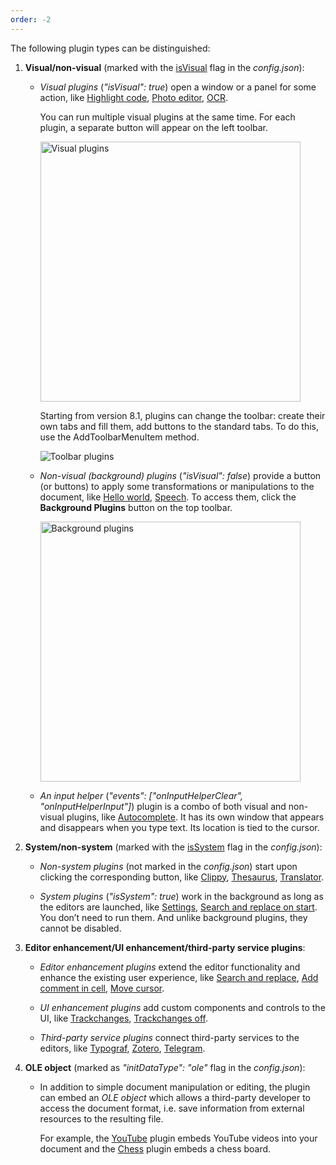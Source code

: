 ```yaml
---
order: -2
---
```



The following plugin types can be distinguished:

1. **Visual/non-visual** (marked with the [isVisual](../../Usage%20API/Config/index.md#isvisual) flag in the *config.json*):

   * *Visual plugins* (*"isVisual": true*) open a window or a panel for some action, like [Highlight code](../../Plugins/Plugin%20examples/Highlight%20code/index.md), [Photo editor](../../Plugins/Plugin%20examples/Photo%20editor/index.md), [OCR](../../Plugins/Plugin%20examples/OCR/index.md).

     You can run multiple visual plugins at the same time. For each plugin, a separate button will appear on the left toolbar.

     <img alt="Visual plugins" src="/assets/images/plugins/visual-plugins.png" width="416px">

     Starting from version 8.1, plugins can change the toolbar: create their own tabs and fill them, add buttons to the standard tabs. To do this, use the AddToolbarMenuItem method.

     ![Toolbar plugins](/assets/images/plugins/toolbar-plugins.png)

   * *Non-visual (background) plugins* (*"isVisual": false*) provide a button (or buttons) to apply some transformations or manipulations to the document, like [Hello world](../../Plugins/Plugin%20examples/Hello%20world/index.md), [Speech](../../Plugins/Plugin%20examples/Speech/index.md). To access them, click the **Background Plugins** button on the top toolbar.

     <img alt="Background plugins" src="/assets/images/plugins/background-plugins.png" width="416px">

   * *An input helper* (*"events": \["onInputHelperClear", "onInputHelperInput"]*) plugin is a combo of both visual and non-visual plugins, like [Autocomplete](../../Plugins/Plugin%20examples/Autocomplete/index.md). It has its own window that appears and disappears when you type text. Its location is tied to the cursor.

2. **System/non-system** (marked with the [isSystem](../../Usage%20API/Config/index.md#issystem) flag in the *config.json*):

   * *Non-system plugins* (not marked in the *config.json*) start upon clicking the corresponding button, like [Clippy](../../Plugins/Plugin%20examples/Clippy/index.md), [Thesaurus](../../Plugins/Plugin%20examples/Thesaurus/index.md), [Translator](../../Plugins/Plugin%20examples/Translator/index.md).

   * *System plugins* (*"isSystem": true*) work in the background as long as the editors are launched, like [Settings](../../Plugins/Plugin%20examples/Settings/index.md), [Search and replace on start](../../Plugins/Plugin%20examples/Search%20and%20replace%20on%20start/index.md). You don’t need to run them. And unlike background plugins, they cannot be disabled.

3. **Editor enhancement/UI enhancement/third-party service plugins**:

   * *Editor enhancement plugins* extend the editor functionality and enhance the existing user experience, like [Search and replace](../../Plugins/Plugin%20examples/Search%20and%20replace/index.md), [Add comment in cell](../../Plugins/Plugin%20examples/Add%20comment%20in%20cell/index.md), [Move cursor](../../Plugins/Plugin%20examples/Move%20cursor/index.md).

   * *UI enhancement plugins* add custom components and controls to the UI, like [Trackchanges](https://github.com/ONLYOFFICE/sdkjs-plugins/tree/master/trackchanges), [Trackchanges off](https://github.com/ONLYOFFICE/sdkjs-plugins/tree/master/trackchanges_off).

   * *Third-party service plugins* connect third-party services to the editors, like [Typograf](../../Plugins/Plugin%20examples/Typograf/index.md), [Zotero](../../Plugins/Plugin%20examples/Zotero/index.md), [Telegram](../../Plugins/Plugin%20examples/Telegram/index.md).

4. **OLE object** (marked as *"initDataType": "ole"* flag in the *config.json*):

   * In addition to simple document manipulation or editing, the plugin can embed an *OLE object* which allows a third-party developer to access the document format, i.e. save information from external resources to the resulting file.

     For example, the [YouTube](../../Plugins/Plugin%20examples/YouTube/index.md) plugin embeds YouTube videos into your document and the [Chess](../../Plugins/Plugin%20examples/Chess/index.md) plugin embeds a chess board.
